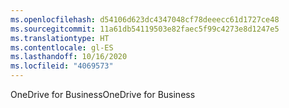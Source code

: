 ```yaml
---
ms.openlocfilehash: d54106d623dc4347048cf78deeecc61d1727ce48
ms.sourcegitcommit: 11a61db54119503e82faec5f99c4273e8d1247e5
ms.translationtype: HT
ms.contentlocale: gl-ES
ms.lasthandoff: 10/16/2020
ms.locfileid: "4069573"
---
```

<span data-ttu-id="a0966-101">OneDrive for Business</span><span class="sxs-lookup"><span data-stu-id="a0966-101">OneDrive for Business</span></span>
